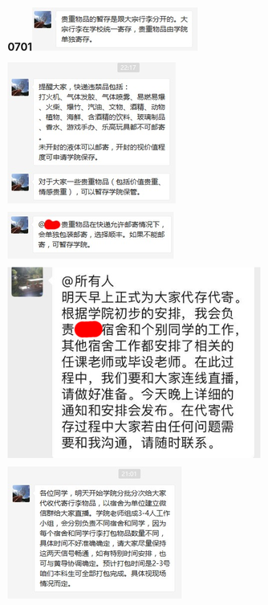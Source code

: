 ## 0701![贵重物品和大宗行李分开](贵重物品和大宗行李分开.jpg)

![邮寄注意事项](邮寄注意事项.jpg)

![贵重物品顺丰或暂存](贵重物品顺丰或暂存.jpg)

![代存代寄通知](代存代寄通知.jpg)

![寄行李学院通知](寄行李学院通知.jpg)

